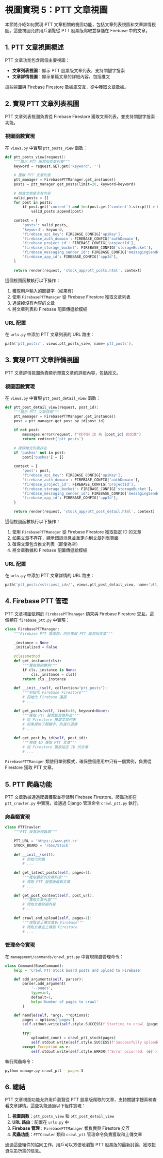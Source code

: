 # 視圖實現 5：PTT 文章視圖

本節將介紹如何實現 PTT 文章相關的視圖功能，包括文章列表視圖和文章詳情視圖。這些視圖允許用戶瀏覽從 PTT 股票版爬取並存儲在 Firebase 中的文章。

## 1. PTT 文章視圖概述

PTT 文章功能包含兩個主要視圖：
- **文章列表視圖**：顯示 PTT 股票版文章列表，支持關鍵字搜索
- **文章詳情視圖**：顯示單篇文章的詳細內容，包括推文

這些視圖與 Firebase Firestore 數據庫交互，從中獲取文章數據。

## 2. 實現 PTT 文章列表視圖

PTT 文章列表視圖負責從 Firebase Firestore 獲取文章列表，並支持關鍵字搜索功能。

### 視圖函數實現

在 `views.py` 中實現 `ptt_posts_view` 函數：

```python
def ptt_posts_view(request):
    """顯示 PTT 股票版文章列表"""
    keyword = request.GET.get('keyword', '')
    
    # 獲取 PTT 文章列表
    ptt_manager = FirebasePTTManager.get_instance()
    posts = ptt_manager.get_posts(limit=20, keyword=keyword)
    
    # 檢查文章是否有內容
    valid_posts = []
    for post in posts:
        if post.get('content') and len(post.get('content').strip()) > 0:
            valid_posts.append(post)
    
    context = {
        'posts': valid_posts,
        'keyword': keyword,
        'firebase_api_key': FIREBASE_CONFIG['apiKey'],
        'firebase_auth_domain': FIREBASE_CONFIG['authDomain'],
        'firebase_project_id': FIREBASE_CONFIG['projectId'],
        'firebase_storage_bucket': FIREBASE_CONFIG['storageBucket'],
        'firebase_messaging_sender_id': FIREBASE_CONFIG['messagingSenderId'],
        'firebase_app_id': FIREBASE_CONFIG['appId'],
    }
    
    return render(request, 'stock_app/ptt_posts.html', context)
```

這個視圖函數執行以下操作：
1. 獲取用戶輸入的關鍵字（如果有）
2. 使用 `FirebasePTTManager` 從 Firebase Firestore 獲取文章列表
3. 過濾掉沒有內容的文章
4. 將文章列表和 Firebase 配置傳遞給模板

### URL 配置

在 `urls.py` 中添加 PTT 文章列表的 URL 路由：

```python
path('ptt_posts/', views.ptt_posts_view, name='ptt_posts'),
```

## 3. 實現 PTT 文章詳情視圖

PTT 文章詳情視圖負責顯示單篇文章的詳細內容，包括推文。

### 視圖函數實現

在 `views.py` 中實現 `ptt_post_detail_view` 函數：

```python
def ptt_post_detail_view(request, post_id):
    """顯示 PTT 文章詳情"""
    ptt_manager = FirebasePTTManager.get_instance()
    post = ptt_manager.get_post_by_id(post_id)
    
    if not post:
        messages.error(request, f"找不到 ID 為 {post_id} 的文章")
        return redirect('ptt_posts')
    
    # 確保推文列表存在
    if 'pushes' not in post:
        post['pushes'] = []
    
    context = {
        'post': post,
        'firebase_api_key': FIREBASE_CONFIG['apiKey'],
        'firebase_auth_domain': FIREBASE_CONFIG['authDomain'],
        'firebase_project_id': FIREBASE_CONFIG['projectId'],
        'firebase_storage_bucket': FIREBASE_CONFIG['storageBucket'],
        'firebase_messaging_sender_id': FIREBASE_CONFIG['messagingSenderId'],
        'firebase_app_id': FIREBASE_CONFIG['appId'],
    }
    
    return render(request, 'stock_app/ptt_post_detail.html', context)
```

這個視圖函數執行以下操作：
1. 使用 `FirebasePTTManager` 從 Firebase Firestore 獲取指定 ID 的文章
2. 如果文章不存在，顯示錯誤消息並重定向到文章列表頁面
3. 確保文章包含推文列表（即使為空）
4. 將文章數據和 Firebase 配置傳遞給模板

### URL 配置

在 `urls.py` 中添加 PTT 文章詳情的 URL 路由：

```python
path('ptt_posts/<str:post_id>/', views.ptt_post_detail_view, name='ptt_post_detail'),
```

## 4. Firebase PTT 管理

PTT 文章視圖依賴於 `FirebasePTTManager` 類來與 Firebase Firestore 交互。這個類在 `firebase_ptt.py` 中實現：

```python
class FirebasePTTManager:
    """Firebase PTT 管理類，用於獲取 PTT 股票版文章"""
    
    _instance = None
    _initialized = False
    
    @classmethod
    def get_instance(cls):
        """獲取單例實例"""
        if cls._instance is None:
            cls._instance = cls()
        return cls._instance
    
    def __init__(self, collection="ptt_posts"):
        """初始化 Firebase Firestore"""
        # 初始化 Firebase 連接
        # ...
        
    def get_posts(self, limit=10, keyword=None):
        """獲取 PTT 股票版文章列表"""
        # 從 Firestore 獲取文章列表
        # 如果提供了關鍵字，則進行過濾
        # ...
        
    def get_post_by_id(self, post_id):
        """根據 ID 獲取 PTT 文章"""
        # 從 Firestore 獲取指定 ID 的文章
        # ...
```

`FirebasePTTManager` 類使用單例模式，確保整個應用中只有一個實例，負責從 Firestore 獲取 PTT 文章。

## 5. PTT 爬蟲功能

PTT 文章數據通過爬蟲獲取並存儲到 Firebase Firestore。爬蟲功能在 `ptt_crawler.py` 中實現，並通過 Django 管理命令 `crawl_ptt.py` 執行。

### 爬蟲類實現

```python
class PTTCrawler:
    """PTT 股票版爬蟲類"""
    
    PTT_URL = 'https://www.ptt.cc'
    STOCK_BOARD = '/bbs/Stock'
    
    def __init__(self):
        # 初始化爬蟲
        # ...
        
    def get_latest_posts(self, pages=1):
        """獲取最新的文章列表"""
        # 爬取 PTT 股票版最新文章
        # ...
        
    def get_post_content(self, post_url):
        """獲取文章內容"""
        # 爬取文章詳細內容
        # ...
        
    def crawl_and_upload(self, pages=1):
        """爬取並上傳文章到 Firebase"""
        # 爬取文章並上傳到 Firestore
        # ...
```

### 管理命令實現

在 `management/commands/crawl_ptt.py` 中實現爬蟲管理命令：

```python
class Command(BaseCommand):
    help = 'Crawl PTT Stock board posts and upload to Firebase'

    def add_arguments(self, parser):
        parser.add_argument(
            '--pages',
            type=int,
            default=1,
            help='Number of pages to crawl'
        )

    def handle(self, *args, **options):
        pages = options['pages']
        self.stdout.write(self.style.SUCCESS(f'Starting to crawl {pages} page(s) from PTT Stock board...'))
        
        try:
            uploaded_count = crawl_ptt_stock(pages)
            self.stdout.write(self.style.SUCCESS(f'Successfully uploaded {uploaded_count} posts to Firebase'))
        except Exception as e:
            self.stdout.write(self.style.ERROR(f'Error occurred: {e}'))
```

執行爬蟲命令：

```bash
python manage.py crawl_ptt --pages 3
```

## 6. 總結

PTT 文章視圖功能允許用戶瀏覽從 PTT 股票版爬取的文章，支持關鍵字搜索和查看文章詳情。這些功能通過以下組件實現：

1. **視圖函數**：`ptt_posts_view` 和 `ptt_post_detail_view`
2. **URL 路由**：配置在 `urls.py` 中
3. **Firebase 管理**：`FirebasePTTManager` 類負責與 Firestore 交互
4. **爬蟲功能**：`PTTCrawler` 類和 `crawl_ptt` 管理命令負責獲取和上傳文章

通過這些組件的協同工作，用戶可以方便地瀏覽 PTT 股票版的最新討論，獲取投資決策所需的信息。 